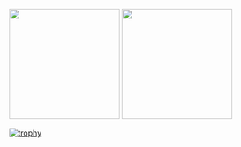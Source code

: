 <p align="left">
  <img height=200 src="https://github-readme-stats.vercel.app/api?username=JHSAND&theme=tokyonight&hide_border=true" />
  <img height=200 src="https://github-readme-stats.vercel.app/api/top-langs?username=JHSAND&layout=donut&langs_count=8&theme=tokyonight&hide_border=true&hide=css,html,hack,scss,shell,dockerfile" />
</p>

[![trophy](https://github-profile-trophy.vercel.app/?username=JHSAND&theme=tokyonight&column=6&rank=SECRET,SSS,SS,S,AAA,AA,A&no-frame=true)](https://github.com/ryo-ma/github-profile-trophy)
